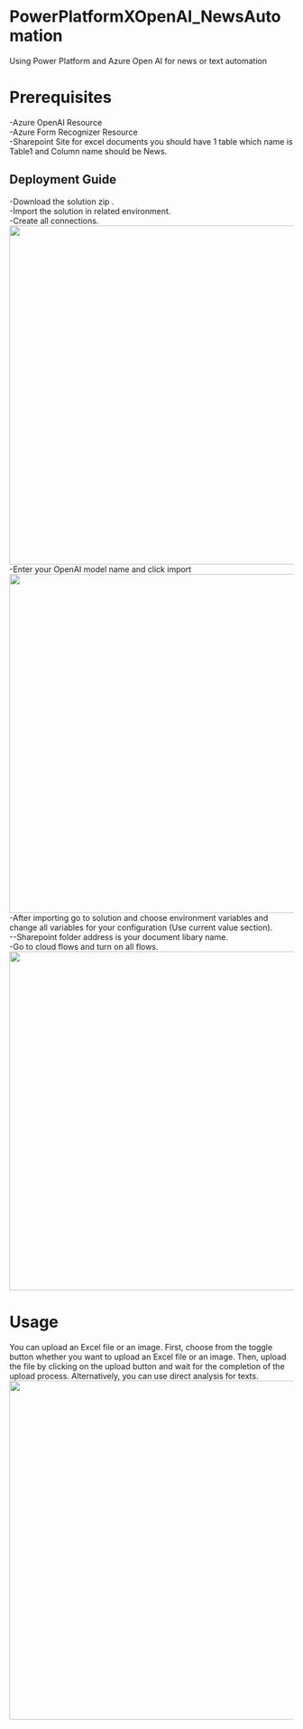 # PowerPlatformXOpenAI_NewsAutomation
Using Power Platform and Azure Open AI for news or text automation
# Prerequisites
-Azure OpenAI Resource <br />
-Azure Form Recognizer Resource <br />
-Sharepoint Site for excel documents you should have 1 table which name is Table1 and Column name should be News.

## Deployment Guide
-Download the solution zip .<br />
-İmport the solution in related environment. <br />
-Create all connections. <br />
<img src="https://user-images.githubusercontent.com/76066298/234306477-1da18273-7405-46cc-a7ba-a73ec1f02d20.png" width="600" /> <br />
-Enter your OpenAI model name and click import <br />
<img src="https://user-images.githubusercontent.com/76066298/234321287-b0acd6f7-a685-4398-bfb2-383f28564108.png" width="600" /> <br />
-After importing go to solution and choose environment variables and change all variables for your configuration (Use current value section).<br />
--Sharepoint folder address is your document libary name.<br />
-Go to cloud flows and turn on all flows. <br />
<img src="https://user-images.githubusercontent.com/76066298/234330343-d6804c78-0673-4e94-94ed-66b05dbfeffb.png" width="600" /> <br />



# Usage
You can upload an Excel file or an image. First, choose from the toggle button whether you want to upload an Excel file or an image. Then, upload the file by clicking on the upload button and wait for the completion of the upload process. Alternatively, you can use direct analysis for texts.<br />
<img src="https://user-images.githubusercontent.com/76066298/234329989-a3fe2727-4602-40f1-81d3-07baeaaaf29d.png" width="600" /> <br />






